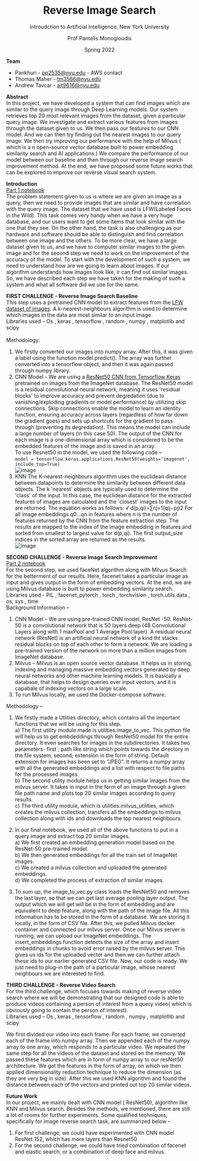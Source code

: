 
<h1 align="center">Reverse Image Search</h1>
<p align="center" style="margin-bottom: 2px;">Introudction to Artificial Intelligence, New York University</p>
<p align="center">Prof Pantelis Monogioudis</p>
<p align="center">Spring 2022</p>

**Team**<br>
- Pankhuri - pp2535@nyu.edu - AWS contact
- Thomas Maher - tm3566@nyu.edu
- Andrew Tavcar - ajt9616@nyu.edu

**Abstract**<br>
In this project, we have developed a system that can find images which are similar to the query image through Deep Learning models. Our system retrieves top 20 most relevant images from the dataset, given a particular query image. We investigate and extract various features from images through the dataset given to us. We then pass our features to our CNN model. And we can then try finding out the nearest images to our query image. We then try improving our performance with the help of Milvus ( which is a n open-source vector database built to power embedding similarity search and AI applications.) We compare the performance of our model between our baseline and then through our reverse image search improvement method. At the end, we have proposed some future works that can be explored to improve our reverse visual search system.<br>

**Introduction**<br>
<a href="https://github.com/ThomasMaher/NYU-AI-Project/blob/main/reverse_image_search.ipynb">Part 1 notebook</a><br>
The problem statement given to us is where we are given an image as a query, then we need to provide images that are similar and have correlation with the query image. The dataset that we have used is LFW(Labeled Faces in the Wild). This task comes very handy when we have a very huge database, and our users want to get some items that look similar with the one that they see. On the other hand, the task is also  challenging as our hardware and software should be able to distinguish and find correlation between one image and the others. To be more clear, we have a large dataset given to us, and we have to computer similar images to the given image and for the second step we need to work on the improvement of the accuracy of the model. To start with the development of such a system, we need to understand how are we going to learn about images. If our algorithm understands how images look like, ir can find out similar images. So, we have described each step we have taken for  the making of such a system and what all software did we use for the same.

**FIRST CHALLENGE - Reverse Image Search Baseline**<br>
This step uses a pretrained CNN model to extract features from the <a href="http://vis-www.cs.umass.edu/lfw/">LFW dataset of images</a>. A k-nearest-neighbours algorithm is used to determine which images in the data are most similar to an input image.<br>
Libraries used – Os , keras , tensorflow , random , numpy , matplotlib and scipy
<br>
<br>
Methodology:
1) We firstly converted our images into numpy array. After this, it was given a label using the function model.predict(). The array was further converted into a tensorflow object, and then it was again passed through numpy library.<br>
2) CNN Model - We are using a <a href="https://www.tensorflow.org/api_docs/python/tf/keras/applications/resnet50/ResNet50">ResNet50 CNN from Tensorflow Keras</a> pretrained on images from the ImageNet database. The ResNet50 model is a residual convolutional neural network, meaning it uses 'residual blocks' to improve accuracy and prevent degredation (due to vanishing/exploding gradients or model performance) by utilizing skip connections. Skip connections enable the model to learn an identity function, ensuring accuracy across layers (regardless of how far down the gradient goes) and sets up shortcuts for the gradient to pass through (preventing its degredation). This means the model can include a large number of layers (in this case 50). The output of the CNN for each image is a one-dimensional array which is considered to be the embedded features of the image and is saved in an array.<br> To use Resnet50 in the model, we used the following code –<br>
`model = tensorflow.keras.applications.ResNet50(weights='imagenet', include_top=True)`<br>
![image](https://user-images.githubusercontent.com/26978629/166162211-17efac60-5912-411f-b4e7-20f4d29f6525.png)
3) KNN The K-nearest-neighbours algorithm uses the euclidean distance between datapoints to determine the similarity between different data objects. The k 'nearest' objects are typically used to determine the 'class' of the input. In this case, the euclidean distance for the extracted features of images are calculated and the 'closest' images to the input are returned.
The equation works as follows:
√ d(p,qi)=∑nj=1(qij−pj)2
For all image embeddings q0...qn in features where n is the number of features returned by the CNN from the feature extraction step.
The results are mapped to the index of the image embedding in features and sorted from smallest to largest value for d(p,qi). The first output_size indices in the sorted array are returned as the results.<br>
![image](https://user-images.githubusercontent.com/26978629/166162283-8cd0c67f-ad7e-4d0b-871e-8a0af42f9917.png)

**SECOND CHALLENGE - Reverse Image Search Improvement**<br>
<a href=''>Part 2 notebook</a><br>
For the second step, we used faceNet algorithm along with Milvus Search for the betterment of our results. Here, facenet takes a particular image as input and gives output in the form of embedding vectors. At the end, we are using Milvus database is built to power embedding similarity search.<br>
Libraries used -  PIL , facenet_pytorch , torch , torchvision , torch.utils.data , os, sys , time
<br>
Background Information – <br>
1)	CNN Model – We are using pre-trained CNN model, ResNet -50. ResNet-50 is a convolutional network that is 50 layers deep (48 Convolutional Layers along with 1 maxPool and 1 Average Pool layer). A residual neural network (ResNet) is an artificial neural network of a kind tht stacks residual blocks on top of each other to form a network. We are loading a pre-trained version of the network on more than a million images from ImageNet database.
2)	Milvus – Milvus is an open source vector database. It helps us in storing, indexing and managing massive embedding vectors generated by deep neural networks and other machine learning models. It is basically a database, that helps to design queries over input vectors, and it is capabale of indexing vectors on a large scale.
3)	To run Milvus locally, we used the Docker-compose software.

Methodology – 
1)	We firstly made a Utlities directory, which contains all the important functions that we will be using for this step.<br>
  a)	The first utility module made is utilities.image_to_vec. This python file will help us to get embdeddings through ResNet50 model for the    entire directory. It even searches for images in the subdirectories. It takes two parameters- first ; path like string which points towards   the directory in the file system, second; extension in the form of string. Default extension for images has been set to “JPEG”. It returns a    numpy array with all the generated embeddings and a list with respect to file paths for the processed images. <br>
  b)	The second utility module helps us in getting similar images from the milvus server. It takes in input in the form of an image through a    given file path name and plots top 20 similar images according to query results.<br>
  c)	The third utility module, which is utilities.milvus_utilities, which creates the milvus collection, transfers all the embeddings to       milvus collection along with ids and downloads the top nearest neighbours.<br>

2)	In our final notebook, we used all of the above functions to put in a query image and extract top 20 similar images.<br>
a)	We first created an embedding generation model based on the ResNet-50 pre-trained model.<br>
b)	We then generated embeddings for all the train set of ImageNet images.<br>
c)	We created a milvus collection and uploaded the generated embeddings.<br>
d)	We completed the process of extraction of similar images.
3) To sum up, the image_to_vec.py class loads the ResNet50 and removes the last layer, so that we can get last average pooling layer output. The output which we will get will be in the form of embedding and are equivalent to deep feature, along with the path of the image file. All this information has to be stored in the form of a database. We are storing it locally, in the form of CSV file. After this, we pulled Milvus docker container and connected our milvus server. Once our Milvus server is running, we can upload our ImageNet embeddings. The insert_embeddings function detects the size of the array and insert embeddings in chunks to avoid error raised by the milvus server. This gives us ids for the uploaded vector and then we can further attach these ids to our earlier generated CSV file. Now, our code is ready. We just need to plug-in the path of a particular image, whose nearest neighbours we are interested to find.

**THIRD CHALLENGE - Reverse Video Search**<br>
For the third challenge, which focuses towards making of reverse video search where we will be demonstrating  that our designed code is able to produce videos containing a person of interest from a query video( which is obviously going to contain the person of interest).<br>
Libraries used – Os , keras , tensorflow , random , numpy , matplotlib and scipy<br>

We first divided our video into each frame. For each frame, we converted each of the frame into numpy array. Then we appended each of the numpy array to one array, which responds to a particular video. We repeated the same step for all the videos of the dataset and stored on the memory. We passed these features which are in form of numpy array to our resNet50 architecture. We got the features in the form of array, on which we then applied dimensionality reduction technique to reduce the dimension (as they are very big in size). After this we used KNN algorithm and found the distance between each of the vectors and printed out top 20 similar videos.

**Future Work**<br>
In our project, we mainly dealt with CNN model ( ResNet50), algorithm like KNN and Milvus search. Besides the methods, we mentioned, there are still a lot of rooms for further experiments. Some qualified techniques, specifically for image reverse search task, are summarized below –
1)	For first challenge, we could have experimented with CNN model ResNet 152, which has more layers than Resnet50
2)	For the second challenge, we could have tried  combination of facenet and elastic search, or a combination of deep face and milvus.




